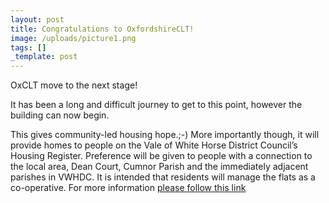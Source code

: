 ```yaml
---
layout: post
title: Congratulations to OxfordshireCLT!
image: /uploads/picture1.png
tags: []
_template: post
---
```


OxCLT move to the next stage!

It has been a long and difficult journey to get to this point, however the building can now begin.

This gives community-led housing hope.;-)                          More importantly though, it will provide homes to people on the Vale of White Horse District Council’s Housing Register. Preference will be given to people with a connection to the local area, Dean Court, Cumnor Parish and the immediately adjacent parishes in VWHDC. It is intended that residents will manage the flats as a co-operative. For more information [please follow this link](https://www.oclt.org.uk/news/)
